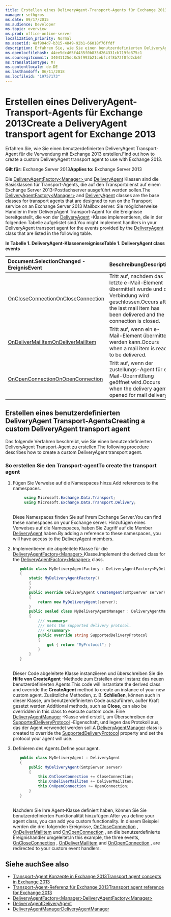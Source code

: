 ```yaml
---
title: Erstellen eines DeliveryAgent-Transport-Agents für Exchange 2013
manager: sethgros
ms.date: 09/17/2015
ms.audience: Developer
ms.topic: overview
ms.prod: office-online-server
localization_priority: Normal
ms.assetid: 4af904d7-b315-4849-92b1-66018f76ffdf
description: Erfahren Sie, wie Sie einen benutzerdefinierten DeliveryAgent Transport-Agent für die Verwendung mit Exchange 2013 erstellen.
ms.openlocfilehash: 44ee5dc465f4435f0b835d264331cb719fe875c1
ms.sourcegitcommit: 34041125dc8c5f993b21cebfc4f8b72f0fd2cb6f
ms.translationtype: MT
ms.contentlocale: de-DE
ms.lasthandoff: 06/11/2018
ms.locfileid: "19757173"
---
```

# <a name="create-a-deliveryagent-transport-agent-for-exchange-2013"></a><span data-ttu-id="8a950-103">Erstellen eines DeliveryAgent-Transport-Agents für Exchange 2013</span><span class="sxs-lookup"><span data-stu-id="8a950-103">Create a DeliveryAgent transport agent for Exchange 2013</span></span>

<span data-ttu-id="8a950-104">Erfahren Sie, wie Sie einen benutzerdefinierten DeliveryAgent Transport-Agent für die Verwendung mit Exchange 2013 erstellen.</span><span class="sxs-lookup"><span data-stu-id="8a950-104">Find out how to create a custom DeliveryAgent transport agent to use with Exchange 2013.</span></span>
  
<span data-ttu-id="8a950-105">**Gilt für:** Exchange Server 2013</span><span class="sxs-lookup"><span data-stu-id="8a950-105">**Applies to:** Exchange Server 2013</span></span>
  
<span data-ttu-id="8a950-106">Die [DeliveryAgentFactory\<Manager\> ](https://msdn.microsoft.com/library/Microsoft.Exchange.Data.Transport.Delivery.DeliveryAgentFactory`1.aspx) und [DeliveryAgent](https://msdn.microsoft.com/library/Microsoft.Exchange.Data.DeliveryType.DeliveryAgent.aspx) Klassen sind die Basisklassen für Transport-Agents, die auf den Transportdienst auf einem Exchange Server 2013-Postfachserver ausgeführt werden sollen.</span><span class="sxs-lookup"><span data-stu-id="8a950-106">The [DeliveryAgentFactory\<Manager\>](https://msdn.microsoft.com/library/Microsoft.Exchange.Data.Transport.Delivery.DeliveryAgentFactory`1.aspx) and [DeliveryAgent](https://msdn.microsoft.com/library/Microsoft.Exchange.Data.DeliveryType.DeliveryAgent.aspx) classes are the base classes for transport agents that are designed to run on the Transport service on an Exchange Server 2013 Mailbox server.</span></span> <span data-ttu-id="8a950-107">Sie möglicherweise Handler in Ihrer DeliveryAgent Transport-Agent für die Ereignisse bereitgestellt, die von der [DeliveryAgent](https://msdn.microsoft.com/library/Microsoft.Exchange.Data.DeliveryType.DeliveryAgent.aspx) -Klasse implementieren, die in der folgenden Tabelle aufgelistet sind.</span><span class="sxs-lookup"><span data-stu-id="8a950-107">You might implement handlers in your DeliveryAgent transport agent for the events provided by the [DeliveryAgent](https://msdn.microsoft.com/library/Microsoft.Exchange.Data.DeliveryType.DeliveryAgent.aspx) class that are listed in the following table.</span></span> 
  
<span data-ttu-id="8a950-108">**In Tabelle 1. DeliveryAgent-Klassenereignisse**</span><span class="sxs-lookup"><span data-stu-id="8a950-108">**Table 1. DeliveryAgent class events**</span></span>

|<span data-ttu-id="8a950-109">Document.SelectionChanged **-Ereignis**</span><span class="sxs-lookup"><span data-stu-id="8a950-109">**Event**</span></span>|<span data-ttu-id="8a950-110">**Beschreibung**</span><span class="sxs-lookup"><span data-stu-id="8a950-110">**Description**</span></span>|
|:-----|:-----|
|[<span data-ttu-id="8a950-111">OnCloseConnection</span><span class="sxs-lookup"><span data-stu-id="8a950-111">OnCloseConnection</span></span>](https://msdn.microsoft.com/library/Microsoft.Exchange.Data.Transport.Delivery.DeliveryAgent.OnCloseConnection.aspx) <br/> |<span data-ttu-id="8a950-112">Tritt auf, nachdem das letzte e-Mail-Element übermittelt wurde und die Verbindung wird geschlossen.</span><span class="sxs-lookup"><span data-stu-id="8a950-112">Occurs after the last mail item has been delivered and the connection is closed.</span></span>  <br/> |
|[<span data-ttu-id="8a950-113">OnDeliverMailItem</span><span class="sxs-lookup"><span data-stu-id="8a950-113">OnDeliverMailItem</span></span>](https://msdn.microsoft.com/library/Microsoft.Exchange.Data.Transport.Delivery.DeliveryAgent.OnDeliverMailItem.aspx) <br/> |<span data-ttu-id="8a950-114">Tritt auf, wenn ein e-Mail-Element übermittelt werden kann.</span><span class="sxs-lookup"><span data-stu-id="8a950-114">Occurs when a mail item is ready to be delivered.</span></span>  <br/> |
|[<span data-ttu-id="8a950-115">OnOpenConnection</span><span class="sxs-lookup"><span data-stu-id="8a950-115">OnOpenConnection</span></span>](https://msdn.microsoft.com/library/Microsoft.Exchange.Data.Transport.Delivery.DeliveryAgent.OnOpenConnection.aspx) <br/> |<span data-ttu-id="8a950-116">Tritt auf, wenn der zustellungs-Agent für e-Mail-Übermittlung geöffnet wird.</span><span class="sxs-lookup"><span data-stu-id="8a950-116">Occurs when the delivery agent is opened for mail delivery.</span></span>  <br/> |
   
## <a name="creating-a-custom-deliveryagent-transport-agent"></a><span data-ttu-id="8a950-117">Erstellen eines benutzerdefinierten DeliveryAgent Transport-Agents</span><span class="sxs-lookup"><span data-stu-id="8a950-117">Creating a custom DeliveryAgent transport agent</span></span>

<span data-ttu-id="8a950-118">Das folgende Verfahren beschreibt, wie Sie einen benutzerdefinierten DeliveryAgent Transport-Agent zu erstellen.</span><span class="sxs-lookup"><span data-stu-id="8a950-118">The following procedure describes how to create a custom DeliveryAgent transport agent.</span></span> 
  
### <a name="to-create-the-transport-agent"></a><span data-ttu-id="8a950-119">So erstellen Sie den Transport-agent</span><span class="sxs-lookup"><span data-stu-id="8a950-119">To create the transport agent</span></span>

1. <span data-ttu-id="8a950-120">Fügen Sie Verweise auf die Namespaces hinzu.</span><span class="sxs-lookup"><span data-stu-id="8a950-120">Add references to the namespaces.</span></span>
    
   ```cs
        using Microsoft.Exchange.Data.Transport;
        using Microsoft.Exchange.Data.Transport.Delivery;
    
   ```

   <span data-ttu-id="8a950-121">Diese Namespaces finden Sie auf Ihrem Exchange Server.</span><span class="sxs-lookup"><span data-stu-id="8a950-121">You can find these namespaces on your Exchange server.</span></span> <span data-ttu-id="8a950-122">Hinzufügen eines Verweises auf die Namespaces, haben Sie Zugriff auf die Member [DeliveryAgent](https://msdn.microsoft.com/library/Microsoft.Exchange.Data.DeliveryType.DeliveryAgent.aspx) haben.</span><span class="sxs-lookup"><span data-stu-id="8a950-122">By adding a reference to these namespaces, you will have access to the [DeliveryAgent](https://msdn.microsoft.com/library/Microsoft.Exchange.Data.DeliveryType.DeliveryAgent.aspx) members.</span></span> 
    
2. <span data-ttu-id="8a950-123">Implementieren die abgeleitete Klasse für die [DeliveryAgentFactory\<Manager\> ](https://msdn.microsoft.com/library/Microsoft.Exchange.Data.Transport.Delivery.DeliveryAgentFactory`1.aspx) Klasse.</span><span class="sxs-lookup"><span data-stu-id="8a950-123">Implement the derived class for the [DeliveryAgentFactory\<Manager\>](https://msdn.microsoft.com/library/Microsoft.Exchange.Data.Transport.Delivery.DeliveryAgentFactory`1.aspx) class.</span></span> 
    
   ```cs
      public class MyDeliveryAgentFactory : DeliveryAgentFactory<MyDeliveryAgentFactory.MyDeliveryAgentManager>
      {
          static MyDeliveryAgentFactory()
          {
          }
          public override DeliveryAgent CreateAgent(SmtpServer server)
          {
              return new MyDeliveryAgent(server);
          }
          public sealed class MyDeliveryAgentManager : DeliveryAgentManager
          {
              /// <summary>
              /// Gets the supported delivery protocol.
              /// </summary>
              public override string SupportedDeliveryProtocol
              {
                  get { return "MyProtocol"; }
              }
          }
      }
  
   ```

   <span data-ttu-id="8a950-124">Dieser Code abgeleitete Klasse instanziieren und überschreiben Sie die **Hilfe von CreateAgent** -Methode zum Erstellen einer Instanz des neuen benutzerdefinierten Agents.</span><span class="sxs-lookup"><span data-stu-id="8a950-124">This code will instantiate the derived class and override the **CreateAgent** method to create an instance of your new custom agent.</span></span> <span data-ttu-id="8a950-125">Zusätzliche Methoden, z. B. **Schließen**, können auch in dieser Klasse, um benutzerdefinierten Code auszuführen, außer Kraft gesetzt werden.</span><span class="sxs-lookup"><span data-stu-id="8a950-125">Additional methods, such as **Close**, can also be overridden in this class to execute custom code.</span></span> <span data-ttu-id="8a950-126">Eine [DeliveryAgentManager](https://msdn.microsoft.com/library/Microsoft.Exchange.Data.Transport.Delivery.DeliveryAgentManager.aspx) -Klasse wird erstellt, um Überschreiben der [SupportedDeliveryProtocol](https://msdn.microsoft.com/library/Microsoft.Exchange.Data.Transport.Delivery.DeliveryAgentManager.SupportedDeliveryProtocol.aspx) -Eigenschaft, und legen das Protokoll aus, das der Agent verwendet werden soll.</span><span class="sxs-lookup"><span data-stu-id="8a950-126">A [DeliveryAgentManager](https://msdn.microsoft.com/library/Microsoft.Exchange.Data.Transport.Delivery.DeliveryAgentManager.aspx) class is created to override the [SupportedDeliveryProtocol](https://msdn.microsoft.com/library/Microsoft.Exchange.Data.Transport.Delivery.DeliveryAgentManager.SupportedDeliveryProtocol.aspx) property and set the protocol your agent will use.</span></span> 
    
3. <span data-ttu-id="8a950-127">Definieren des Agents.</span><span class="sxs-lookup"><span data-stu-id="8a950-127">Define your agent.</span></span>
    
   ```cs
      public class MyDeliveryAgent : DeliveryAgent
      {
          public MyDeliveryAgent(SmtpServer server)
          {
              this.OnCloseConnection += CloseConnection;
              this.OnDeliverMailItem += DeliverMailItem;
              this.OnOpenConnection += OpenConnection;
          }
      }
  
   ```

   <span data-ttu-id="8a950-128">Nachdem Sie Ihre Agent-Klasse definiert haben, können Sie Sie benutzerdefinierten Funktionalität hinzufügen.</span><span class="sxs-lookup"><span data-stu-id="8a950-128">After you define your agent class, you can add you custom functionality.</span></span> <span data-ttu-id="8a950-129">In diesem Beispiel werden die drei folgenden Ereignisse, [OnCloseConnection](https://msdn.microsoft.com/library/Microsoft.Exchange.Data.Transport.Delivery.DeliveryAgent.OnCloseConnection.aspx) , [OnDeliverMailItem](https://msdn.microsoft.com/library/Microsoft.Exchange.Data.Transport.Delivery.DeliveryAgent.OnDeliverMailItem.aspx) und [OnOpenConnection](https://msdn.microsoft.com/library/Microsoft.Exchange.Data.Transport.Delivery.DeliveryAgent.OnOpenConnection.aspx) , an die benutzerdefinierte Ereignishandler umgeleitet.</span><span class="sxs-lookup"><span data-stu-id="8a950-129">In this example, the three events, [OnCloseConnection](https://msdn.microsoft.com/library/Microsoft.Exchange.Data.Transport.Delivery.DeliveryAgent.OnCloseConnection.aspx) , [OnDeliverMailItem](https://msdn.microsoft.com/library/Microsoft.Exchange.Data.Transport.Delivery.DeliveryAgent.OnDeliverMailItem.aspx) and [OnOpenConnection](https://msdn.microsoft.com/library/Microsoft.Exchange.Data.Transport.Delivery.DeliveryAgent.OnOpenConnection.aspx) , are redirected to your custom event handlers.</span></span> 
    
## <a name="see-also"></a><span data-ttu-id="8a950-130">Siehe auch</span><span class="sxs-lookup"><span data-stu-id="8a950-130">See also</span></span>

- [<span data-ttu-id="8a950-131">Transport-Agent Konzepte in Exchange 2013</span><span class="sxs-lookup"><span data-stu-id="8a950-131">Transport agent concepts in Exchange 2013</span></span>](transport-agent-concepts-in-exchange-2013.md)
- [<span data-ttu-id="8a950-132">Transport-Agent-Referenz für Exchange 2013</span><span class="sxs-lookup"><span data-stu-id="8a950-132">Transport agent reference for Exchange 2013</span></span>](transport-agent-reference-for-exchange-2013.md)    
- [<span data-ttu-id="8a950-133">DeliveryAgentFactory\<Manager\></span><span class="sxs-lookup"><span data-stu-id="8a950-133">DeliveryAgentFactory\<Manager\></span></span>](https://msdn.microsoft.com/library/Microsoft.Exchange.Data.Transport.Delivery.DeliveryAgentFactory`1.aspx)   
- [<span data-ttu-id="8a950-134">DeliveryAgent</span><span class="sxs-lookup"><span data-stu-id="8a950-134">DeliveryAgent</span></span>](https://msdn.microsoft.com/library/Microsoft.Exchange.Data.DeliveryType.DeliveryAgent.aspx)    
- [<span data-ttu-id="8a950-135">DeliveryAgentManager</span><span class="sxs-lookup"><span data-stu-id="8a950-135">DeliveryAgentManager</span></span>](https://msdn.microsoft.com/library/Microsoft.Exchange.Data.Transport.Delivery.DeliveryAgentManager.aspx)
    

